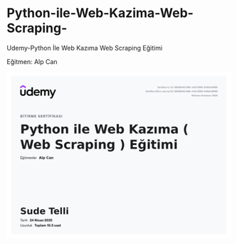 # Python-ile-Web-Kazima-Web-Scraping-
Udemy-Python İle Web Kazıma Web Scraping Eğitimi

Eğitmen: Alp Can

![Görüntüleme](Sertifika/webscraping.jpg)
